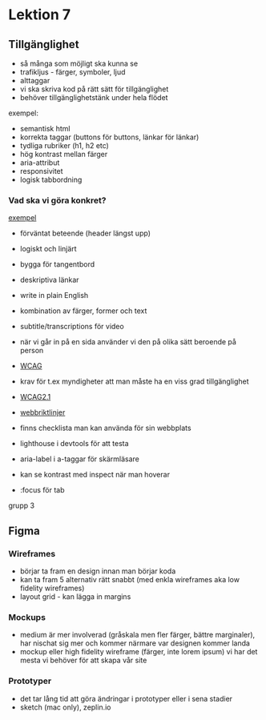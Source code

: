 # Lektion 7

## Tillgänglighet

- så många som möjligt ska kunna se
- trafikljus - färger, symboler, ljud
- alttaggar
- vi ska skriva kod på rätt sätt för tillgänglighet
- behöver tillgänglighetstänk under hela flödet

exempel:

- semantisk html
- korrekta taggar (buttons för buttons, länkar för länkar)
- tydliga rubriker (h1, h2 etc)
- hög kontrast mellan färger
- aria-attribut
- responsivitet
- logisk tabbordning

### Vad ska vi göra konkret?

[exempel](https://www.whoisaccessible.com/guidelines/accessible-web-design-development/)

- förväntat beteende (header längst upp)
- logiskt och linjärt
- bygga för tangentbord
- deskriptiva länkar

- write in plain English
- kombination av färger, former och text
- subtitle/transcriptions för video

- när vi går in på en sida använder vi den på olika sätt beroende på person

- [WCAG](https://www.w3.org/WAI/standards-guidelines/wcag/
)
- krav för t.ex myndigheter att man måste ha en viss grad tillgänglighet

- [WCAG2.1](https://www.w3.org/TR/WCAG21/
)

- [webbriktlinjer](https://webbriktlinjer.se/)
- finns checklista man kan använda för sin webbplats
- lighthouse i devtools för att testa
- aria-label i a-taggar för skärmläsare
- kan se kontrast med inspect när man hoverar

- :focus för tab

grupp 3

## Figma 

### Wireframes

- börjar ta fram en design innan man börjar koda
- kan ta fram 5 alternativ rätt snabbt (med enkla wireframes aka low fidelity wireframes)
- layout grid - kan lägga in margins

### Mockups

- medium är mer involverad (gråskala men fler färger, bättre marginaler), har nischat sig mer och kommer närmare var designen kommer landa
- mockup eller high fidelity wireframe (färger, inte lorem ipsum) vi har det mesta vi behöver för att skapa vår site

### Prototyper

- det tar lång tid att göra ändringar i prototyper eller i sena stadier
- sketch (mac only), zeplin.io 

